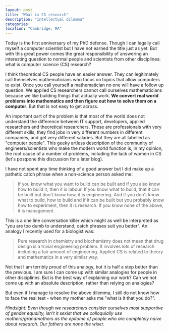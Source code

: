```yaml
---
layout: post
title: "What is CS research"
description: "Intellectual dilemma"
categories:
location: "Cambridge, MA"
---
```


Today is the first anniversary of my PhD defense. Though I can legally call
myself a computer scientist but I have not earned the title just as yet.
But with this great power comes the great responsibility of answering an
interesting question to normal people and scientists from other disciplines:
what is computer science (CS) research?

I think theoretical CS people have an easier answer. They can legitimately
call themselves mathematicians who focus on topics that allow computers
to exist. Once you call yourself a mathematician no one will have a follow
up question. We applied CS researchers cannot call ourselves mathematicians
because we like building things that actually work. **We convert real world
problems into mathematics and then figure out how to solve them on a
computer**. But that is not easy to get across.

An important part of the problem is that most of the world does not
understand the difference between IT support, developers, applied researchers
and theoretical researchers. These are professionals with very different
skills, they find jobs in very different numbers in different
companies, and get very different salaries. But they are all labelled as
"computer people". This geeky artless description of the community of
engineers/scientists who make the modern world function is, in my opinion,
the root cause of a number of problems, including the lack of women in
CS (let's postpone this discussion for a later blog).

I have not spent any time thinking of a good answer but I did make
up a pathetic catch phrase when a non-science person asked me:

> If you know what you want to build can be built and if you also
> know how to build it, then it is labour. If you know what to build,
> that it can be built but don't know how, it is engineering. And
> if you don't know what to build, how to build and if it can be
> built but you probably know how to experiment, then it is research.
> If you know none of the above, it is management.

This is a one line conversation killer which might as well be
interpreted as "you are too dumb to understand; catch phrases suit you
better". An analogy I recently used for a biologist was:

> Pure research in chemistry and biochemistry does not mean that drug
> design is a trivial engineering problem. It involves lots of research
> including a fair amount of engineering. Applied CS is related to
> theory and mathematics in a very similar way.

Not that I am terribly proud of this analogy, but it is half a step better
than the previous. I am sure I can come up with similar analogies for
people in other disciplines. But is the best way of explaining our work?
Can we not come up with an absolute description, rather than relying on
analogies?

But even if I manage to resolve the above dilemma, I still do not know
how to face the real test - when my mother asks me "what is it that you do?".

*Hindsight: Even though we researchers consider ourselves most supportive
of gender equality, isn't it sexist that we colloquially use mothers/grandmothers
as the epitome of people who are completely naive about research. Our fathers
are none the wiser.*
